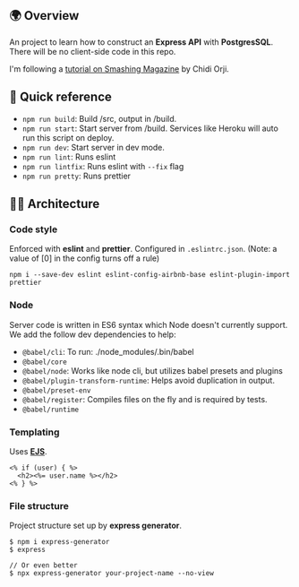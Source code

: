 ## 🌍 Overview

An project to learn how to construct an **Express API** with **PostgresSQL**. There will be no client-side code in this repo.

I'm following a [tutorial on Smashing Magazine](https://www.smashingmagazine.com/2020/04/express-api-backend-project-postgresql/) by Chidi Orji.

## 🐰 Quick reference

- `npm run build`: Build /src, output in /build.
- `npm run start`: Start server from /build. Services like Heroku will auto run this script on deploy.
- `npm run dev`: Start server in dev mode.
- `npm run lint`: Runs eslint
- `npm run lintfix`: Runs eslint with `--fix` flag
- `npm run pretty`: Runs prettier

## 👷‍♀️ Architecture

### Code style

Enforced with **eslint** and **prettier**. Configured in `.eslintrc.json`. (Note: a value of [0] in the config turns off a rule)

```
npm i --save-dev eslint eslint-config-airbnb-base eslint-plugin-import prettier
```

### Node

Server code is written in ES6 syntax which Node doesn't currently support. We add the follow dev dependencies to help:
 
- `@babel/cli`: To run: ./node_modules/.bin/babel
- `@babel/core`
- `@babel/node`: Works like node cli, but utilizes babel presets and plugins
- `@babel/plugin-transform-runtime`: Helps avoid duplication in output.
- `@babel/preset-env`
- `@babel/register`: Compiles files on the fly and is required by tests.
- `@babel/runtime`


### Templating

Uses **[EJS](https://ejs.co/)**.

```ejs
<% if (user) { %>
  <h2><%= user.name %></h2>
<% } %>
```

### File structure

Project structure set up by **express generator**.
```
$ npm i express-generator
$ express

// Or even better
$ npx express-generator your-project-name --no-view
```
